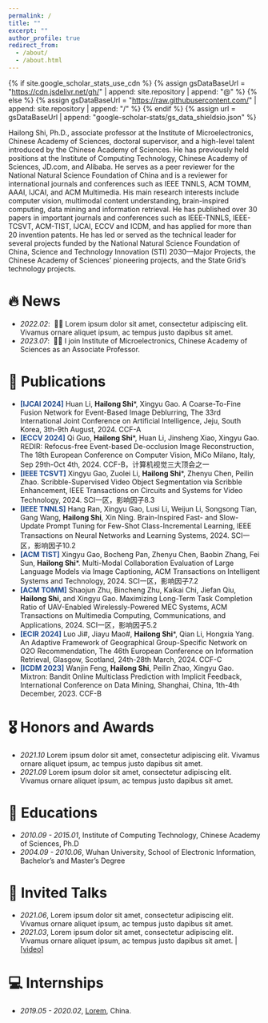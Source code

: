 ```yaml
---
permalink: /
title: ""
excerpt: ""
author_profile: true
redirect_from: 
  - /about/
  - /about.html
---
```


{% if site.google_scholar_stats_use_cdn %}
{% assign gsDataBaseUrl = "https://cdn.jsdelivr.net/gh/" | append: site.repository | append: "@" %}
{% else %}
{% assign gsDataBaseUrl = "https://raw.githubusercontent.com/" | append: site.repository | append: "/" %}
{% endif %}
{% assign url = gsDataBaseUrl | append: "google-scholar-stats/gs_data_shieldsio.json" %}

<span class='anchor' id='about-me'></span>

Hailong Shi, Ph.D., associate professor at the Institute of Microelectronics, Chinese Academy of Sciences, doctoral supervisor, and a high-level talent introduced by the Chinese Academy of Sciences. He has previously held positions at the Institute of Computing Technology, Chinese Academy of Sciences, JD.com, and Alibaba. He serves as a peer reviewer for the National Natural Science Foundation of China and is a reviewer for international journals and conferences such as IEEE TNNLS, ACM TOMM, AAAI, IJCAI, and ACM Multimedia. His main research interests include computer vision, multimodal content understanding, brain-inspired computing, data mining and information retrieval. He has published over 30 papers in important journals and conferences such as IEEE-TNNLS, IEEE-TCSVT, ACM-TIST, IJCAI, ECCV and ICDM, and has applied for more than 20 invention patents. He has led or served as the technical leader for several projects funded by the National Natural Science Foundation of China, Science and Technology Innovation (STI) 2030—Major Projects, the Chinese Academy of Sciences’ pioneering projects, and the State Grid’s technology projects.


# 🔥 News
- *2022.02*: &nbsp;🎉🎉 Lorem ipsum dolor sit amet, consectetur adipiscing elit. Vivamus ornare aliquet ipsum, ac tempus justo dapibus sit amet. 
- *2023.07*: &nbsp;🎉🎉 I join Institute of Microelectronics, Chinese Academy of Sciences as an Associate Professor.


# 📝 Publications 
<!--
<div class='paper-box'><div class='paper-box-image'><div><div class="badge">CVPR 2016</div><img src='images/500x300.png' alt="sym" width="100%"></div></div>
<div class='paper-box-text' markdown="1">

[Deep Residual Learning for Image Recognition](https://openaccess.thecvf.com/content_cvpr_2016/papers/He_Deep_Residual_Learning_CVPR_2016_paper.pdf)

**Kaiming He**, Xiangyu Zhang, Shaoqing Ren, Jian Sun

[**Project**](https://scholar.google.com/citations?view_op=view_citation&hl=zh-CN&user=DhtAFkwAAAAJ&citation_for_view=DhtAFkwAAAAJ:ALROH1vI_8AC) <strong><span class='show_paper_citations' data='DhtAFkwAAAAJ:ALROH1vI_8AC'></span></strong>
- Lorem ipsum dolor sit amet, consectetur adipiscing elit. Vivamus ornare aliquet ipsum, ac tempus justo dapibus sit amet. 
</div>
</div>
-->

- **<font color = "#224B8D">[IJCAI 2024]</font>** Huan Li, **Hailong Shi***, Xingyu Gao. A Coarse-To-Fine Fusion Network for Event-Based Image Deblurring, The 33rd International Joint Conference on Artificial Intelligence, Jeju, South Korea, 3th-9th August, 2024. CCF-A
- **<font color = "#224B8D">[ECCV 2024]</font>** Qi Guo, **Hailong Shi***, Huan Li, Jinsheng Xiao, Xingyu Gao. REDIR: Refocus-free Event-based De-occlusion Image Reconstruction, The 18th European Conference on Computer Vision, MiCo Milano, Italy, Sep 29th-Oct 4th, 2024. CCF-B，计算机视觉三大顶会之一
- **<font color = "#224B8D">[IEEE TCSVT]</font>** Xingyu Gao, Zuolei Li, **Hailong Shi***, Zhenyu Chen, Peilin Zhao. Scribble-Supervised Video Object Segmentation via Scribble Enhancement, IEEE Transactions on Circuits and Systems for Video Technology, 2024. SCI一区，影响因子8.3
- **<font color = "#224B8D">[IEEE TNNLS]</font>** Hang Ran, Xingyu Gao, Lusi Li, Weijun Li, Songsong Tian, Gang Wang, **Hailong Shi**, Xin Ning. Brain-Inspired Fast- and Slow-Update Prompt Tuning for Few-Shot Class-Incremental Learning, IEEE Transactions on Neural Networks and Learning Systems, 2024. SCI一区，影响因子10.2
- **<font color = "#224B8D">[ACM TIST]</font>** Xingyu Gao, Bocheng Pan, Zhenyu Chen, Baobin Zhang, Fei Sun, **Hailong Shi***. Multi-Modal Collaboration Evaluation of Large Language Models via Image Captioning, ACM Transactions on Intelligent Systems and Technology, 2024. SCI一区，影响因子7.2
- **<font color = "#224B8D">[ACM TOMM]</font>** Shaojun Zhu, Bincheng Zhu, Kaikai Chi, Jiefan Qiu, **Hailong Shi**, and Xingyu Gao. Maximizing Long-Term Task Completion Ratio of UAV-Enabled Wirelessly-Powered MEC Systems, ACM Transactions on Multimedia Computing, Communications, and Applications, 2024. SCI一区，影响因子5.2
- **<font color = "#224B8D">[ECIR 2024]</font>** Luo Ji#, Jiayu Mao#, **Hailong Shi***, Qian Li, Hongxia Yang. An Adaptive Framework of Geographical Group-Specific Network on O2O Recommendation, The 46th European Conference on Information Retrieval, Glasgow, Scotland, 24th-28th March, 2024. CCF-C
- **<font color = "#224B8D">[ICDM 2023]</font>** Wanjin Feng, **Hailong Shi**, Peilin Zhao, Xingyu Gao. Mixtron: Bandit Online Multiclass Prediction with Implicit Feedback, International Conference on Data Mining, Shanghai, China, 1th-4th December, 2023. CCF-B

# 🎖 Honors and Awards
- *2021.10* Lorem ipsum dolor sit amet, consectetur adipiscing elit. Vivamus ornare aliquet ipsum, ac tempus justo dapibus sit amet. 
- *2021.09* Lorem ipsum dolor sit amet, consectetur adipiscing elit. Vivamus ornare aliquet ipsum, ac tempus justo dapibus sit amet. 

# 📖 Educations
- *2010.09 - 2015.01*, Institute of Computing Technology, Chinese Academy of Sciences, Ph.D
- *2004.09 - 2010.06*, Wuhan University, School of Electronic Information, Bachelor’s and Master’s Degree

# 💬 Invited Talks
- *2021.06*, Lorem ipsum dolor sit amet, consectetur adipiscing elit. Vivamus ornare aliquet ipsum, ac tempus justo dapibus sit amet. 
- *2021.03*, Lorem ipsum dolor sit amet, consectetur adipiscing elit. Vivamus ornare aliquet ipsum, ac tempus justo dapibus sit amet.  \| [\[video\]](https://github.com/)

# 💻 Internships
- *2019.05 - 2020.02*, [Lorem](https://github.com/), China.
